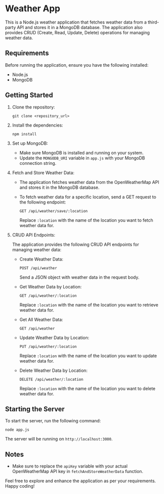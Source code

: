 # Weather App

This is a Node.js weather application that fetches weather data from a third-party API and stores it in a MongoDB database. The application also provides CRUD (Create, Read, Update, Delete) operations for managing weather data.

## Requirements

Before running the application, ensure you have the following installed:

- Node.js
- MongoDB

## Getting Started

1. Clone the repository:

   ```
   git clone <repository_url>
   ```

2. Install the dependencies:

   ```
   npm install
   ```

3. Set up MongoDB:

   - Make sure MongoDB is installed and running on your system.
   - Update the `MONGODB_URI` variable in `app.js` with your MongoDB connection string.

4. Fetch and Store Weather Data:

   - The application fetches weather data from the OpenWeatherMap API and stores it in the MongoDB database.
   - To fetch weather data for a specific location, send a GET request to the following endpoint:

     ```
     GET /api/weather/save/:location
     ```

     Replace `:location` with the name of the location you want to fetch weather data for.

5. CRUD API Endpoints:

   The application provides the following CRUD API endpoints for managing weather data:

   - Create Weather Data:

     ```
     POST /api/weather
     ```

     Send a JSON object with weather data in the request body.

   - Get Weather Data by Location:

     ```
     GET /api/weather/:location
     ```

     Replace `:location` with the name of the location you want to retrieve weather data for.

   - Get All Weather Data:

     ```
     GET /api/weather
     ```

   - Update Weather Data by Location:

     ```
     PUT /api/weather/:location
     ```

     Replace `:location` with the name of the location you want to update weather data for.

   - Delete Weather Data by Location:

     ```
     DELETE /api/weather/:location
     ```

     Replace `:location` with the name of the location you want to delete weather data for.

## Starting the Server

To start the server, run the following command:

```
node app.js
```

The server will be running on `http://localhost:3000`.

## Notes

- Make sure to replace the `apiKey` variable with your actual OpenWeatherMap API key in `fetchAndStoreWeatherData` function.

Feel free to explore and enhance the application as per your requirements. Happy coding!